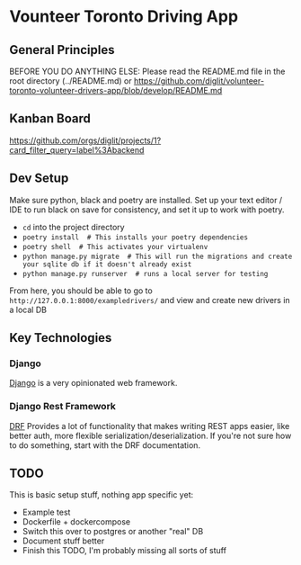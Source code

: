 # Vounteer Toronto Driving App

## General Principles

BEFORE YOU DO ANYTHING ELSE: Please read the README.md file in the root directory (../README.md) or https://github.com/diglit/volunteer-toronto-volunteer-drivers-app/blob/develop/README.md

## Kanban Board
https://github.com/orgs/diglit/projects/1?card_filter_query=label%3Abackend

## Dev Setup

Make sure python, black and poetry are installed. Set up your text editor / IDE to run black on save for consistency, and set it up to work with poetry.

- `cd` into the project directory
- `poetry install  # This installs your poetry dependencies`
- `poetry shell  # This activates your virtualenv`
- `python manage.py migrate  # This will run the migrations and create your sqlite db if it doesn't already exist`
- `python manage.py runserver  # runs a local server for testing`

From here, you should be able to go to `http://127.0.0.1:8000/exampledrivers/` and view and create new drivers in a local DB

## Key Technologies

### Django

[Django](https://www.djangoproject.com/) is a very opinionated web framework.

### Django Rest Framework

[DRF](https://www.django-rest-framework.org/) Provides a lot of functionality that makes writing REST apps easier, like better auth, more flexible serialization/deserialization. If you're not sure how to do something, start with the DRF documentation.


## TODO

This is basic setup stuff, nothing app specific yet:

- Example test
- Dockerfile + dockercompose
- Switch this over to postgres or another "real" DB
- Document stuff better
- Finish this TODO, I'm probably missing all sorts of stuff
